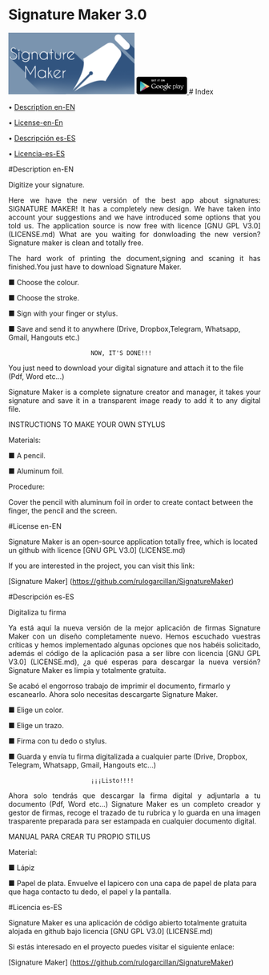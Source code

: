 # Signature Maker 3.0


<img src="LOGO/logogrande.png" width="50%">

<a href="https://play.google.com/store/apps/details?id=com.signaturemaker.app">
<img src="LOGO/getapp.png" width="20%"> </a>
# Index

 • [Description en-EN](https://github.com/rulogarcillan/SignatureMaker/blob/master/README.md#description-en-en)
 
 • [License-en-En](https://github.com/rulogarcillan/SignatureMaker#license-en-en)
 
 • [Descripción es-ES](https://github.com/rulogarcillan/SignatureMaker/blob/master/README.md#descripci%C3%B3n-es-es)
 
 • [Licencia-es-ES](https://github.com/rulogarcillan/SignatureMaker#licencia-es-es)


#Description en-EN

Digitize your signature.

<p align="justify">Here we have the new versión of the best app about signatures: SIGNATURE MAKER!
It has a completely new design.
We have taken into account your suggestions and we have introduced some options that you told us. 
The application source  is now free with licence [GNU GPL V3.0] (LICENSE.md)
What are you waiting for donwloading the new version? Signature maker is clean and totally free.</p>

<p align="justify"> The hard work of printing the document,signing and scaning it has finished.You just have to download Signature Maker.</p>

■  Choose the colour.

■  Choose the stroke.

■  Sign with your finger or stylus.

■  Save and send it to anywhere (Drive, Dropbox,Telegram, Whatsapp, Gmail, Hangouts etc.)


                           NOW, IT'S DONE!!!

You just need to download your digital signature and attach it to the file (Pdf, Word etc...)

<p align="justify"> Signature Maker is a complete signature creator and manager, it takes your signature and save it in a transparent image ready to add it to any digital file.</p>

INSTRUCTIONS TO MAKE YOUR OWN STYLUS

Materials:

■  A pencil.

■  Aluminum foil.

Procedure:

Cover the pencil with aluminum foil in order to create contact between the finger, the pencil and the screen.



#License en-EN

Signature Maker is an open-source application totally free, which is located un github with licence  [GNU GPL V3.0] (LICENSE.md)

If you are interested in the project, you can visit this link:

[Signature Maker] (https://github.com/rulogarcillan/SignatureMaker)


#Descripción es-ES

Digitaliza tu firma
<p align="justify"> 
Ya está aquí la nueva versión de la mejor aplicación de firmas Signature Maker con un diseño completamente nuevo. Hemos escuchado vuestras críticas y hemos implementado algunas opciones que nos habéis solicitado, además el código de la aplicación pasa a ser libre con licencia [GNU GPL V3.0] (LICENSE.md), ¿a qué esperas para descargar la nueva versión? Signature Maker es limpia y totalmente gratuita.</p>


Se acabó el engorroso trabajo de imprimir el documento, firmarlo y escanearlo. Ahora solo necesitas descargarte Signature Maker.

■ Elige un color.

■ Elige un trazo.

■ Firma con tu dedo o stylus.

■ Guarda y envía tu firma digitalizada a cualquier parte (Drive, Dropbox, Telegram, Whatsapp, Gmail, Hangouts etc...)

                           ¡¡¡Listo!!!!
<p align="justify"> 
Ahora solo tendrás que descargar la firma digital y adjuntarla a tu documento (Pdf, Word etc...)
Signature Maker es un completo creador y gestor de firmas, recoge el trazado de tu rubrica y lo guarda en una imagen trasparente preparada para ser estampada en cualquier documento digital.</p>

MANUAL PARA CREAR TU PROPIO STILUS

Material:

■ Lápiz

■ Papel de plata.
Envuelve el lapicero con una capa de papel de plata para que haga contacto tu dedo, el papel y la pantalla.

#Licencia es-ES

Signature Maker es una aplicación de código abierto totalmente gratuita alojada en github bajo licencia  [GNU GPL V3.0] (LICENSE.md)

Si estás interesado en el proyecto puedes visitar el siguiente enlace:

[Signature Maker] (https://github.com/rulogarcillan/SignatureMaker)
